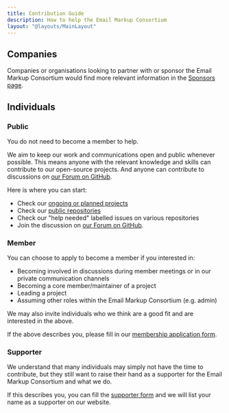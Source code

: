 ```yaml
---
title: Contribution Guide
description: How to help the Email Markup Consortium
layout: "@layouts/MainLayout"
---
```


## Companies

Companies or organisations looking to partner with or sponsor the Email Markup Consortium would find more relevant information in the [Sponsors page](/en/sponsors).

## Individuals

### Public

You do not need to become a member to help.

We aim to keep our work and communications open and public whenever possible. This means anyone with the relevant knowledge and skills can contribute to our open-source projects. And anyone can contribute to discussions on [our Forum on GitHub](https://github.com/email-markup-consortium/email-markup-consortium/discussions).

Here is where you can start:

- Check our [ongoing or planned projects](/en/projects)
- Check our [public repositories](https://github.com)
- Check our "help needed" labelled issues on various repositories
- Join the discussion on [our Forum on GitHub](https://github.com/email-markup-consortium/email-markup-consortium/discussions).

### Member

You can choose to apply to become a member if you interested in:

- Becoming involved in discussions during member meetings or in our private communication channels
- Becoming a core member/maintainer of a project
- Leading a project
- Assuming other roles within the Email Markup Consortium (e.g. admin)

We may also invite individuals who we think are a good fit and are interested in the above.

If the above describes you, please fill in our [membership application form](https://forms.gle/XVdT3JGUbLZQEHXu6).


### Supporter

We understand that many individuals may simply not have the time to contribute, but they still want to raise their hand as a supporter for the Email Markup Consortium and what we do.

If this describes you, you can fill the [supporter form](https://forms.gle/XVdT3JGUbLZQEHXu6) and we will list your name as a supporter on our website.
